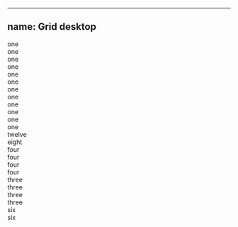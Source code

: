 ---

name: Grid desktop
------------------

<div class="row row--demo">
  <div class="columns one">one</div>
  <div class="columns one">one</div>
  <div class="columns one">one</div>
  <div class="columns one">one</div>
  <div class="columns one">one</div>
  <div class="columns one">one</div>
  <div class="columns one">one</div>
  <div class="columns one">one</div>
  <div class="columns one">one</div>
  <div class="columns one">one</div>
  <div class="columns one">one</div>
  <div class="columns one">one</div>
</div>
<div class="row row--demo">
  <div class="columns twelve">twelve</div>
</div>
<div class="row row--demo">
  <div class="columns eight">eight</div>
  <div class="columns four">four</div>
</div>
<div class="row row--demo">
  <div class="columns four">four</div>
  <div class="columns four">four</div>
  <div class="columns four">four</div>
</div>
<div class="row row--demo">
  <div class="columns three">three</div>
  <div class="columns three">three</div>
  <div class="columns three">three</div>
  <div class="columns three">three</div>
</div>
<div class="row row--demo">
  <div class="columns six">six</div>
  <div class="columns six">six</div>
</div>
